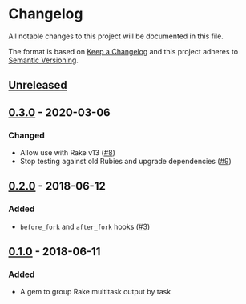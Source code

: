 # Changelog

All notable changes to this project will be documented in this file.

The format is based on [Keep a Changelog](http://keepachangelog.com/en/1.0.0/) and this project adheres to [Semantic Versioning](http://semver.org/spec/v2.0.0.html).

## [Unreleased]

## [0.3.0] - 2020-03-06
### Changed
- Allow use with Rake v13 ([#8](https://github.com/haines/rake-multilogs/pull/8))
- Stop testing against old Rubies and upgrade dependencies ([#9](https://github.com/haines/rake-multilogs/pull/9))

## [0.2.0] - 2018-06-12
### Added
- `before_fork` and `after_fork` hooks ([#3](https://github.com/haines/rake-multilogs/pull/3))

## [0.1.0] - 2018-06-11
### Added
- A gem to group Rake multitask output by task

[Unreleased]: https://github.com/haines/rake-multilogs/compare/v0.3.0...HEAD
[0.3.0]: https://github.com/haines/rake-multilogs/compare/v0.2.0...v0.3.0
[0.2.0]: https://github.com/haines/rake-multilogs/compare/v0.1.0...v0.2.0
[0.1.0]: https://github.com/haines/rake-multilogs/compare/b7bfc36d52523af25bacd791af9d39623cd956f3...v0.1.0
